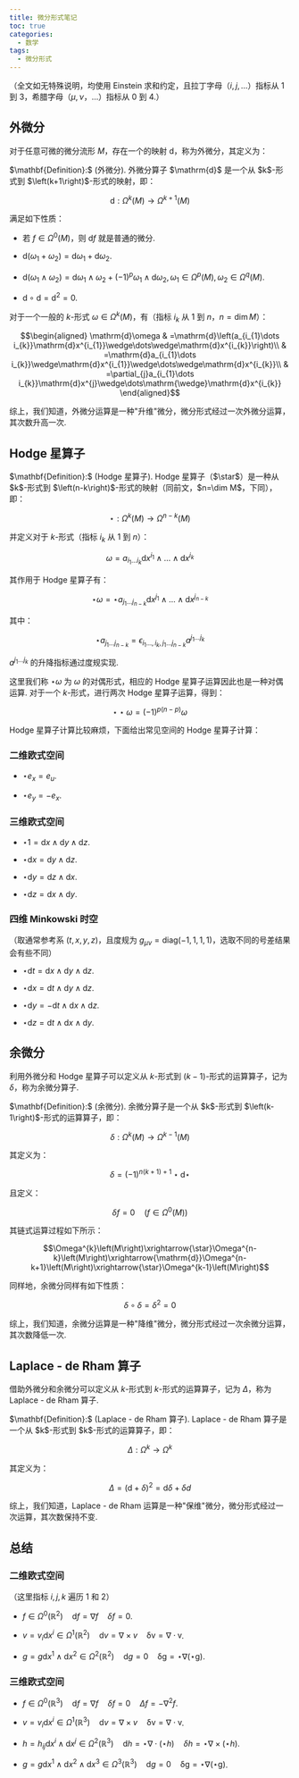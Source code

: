 ```yaml
---
title: 微分形式笔记
toc: true
categories:
  - 数学
tags:
  - 微分形式
---
```


<!-- more -->

（全文如无特殊说明，均使用 Einstein
求和约定，且拉丁字母（$i,j,\dots$）指标从 $1$ 到
$3$，希腊字母（$\mu,\nu\text{，}\dots$）指标从 $0$ 到 $4$.）

## 外微分

对于任意可微的微分流形 $M$，存在一个的映射
$\mathrm{d}$，称为外微分，其定义为：

<div class="notice--success" markdown="1">
$\mathbf{Definition}:$ (外微分). 外微分算子 $\mathrm{d}$ 是一个从 $k$-形式到
$\left(k+1\right)$-形式的映射，即：

$$\mathrm{d}:\Omega^{k}\left(M\right)\to\Omega^{k+1}\left(M\right)$$

满足如下性质：

-   若 $f\in\Omega^{0}\left(M\right)$，则 $\mathrm{d}f$ 就是普通的微分.

-   $\mathrm{d}\left(\omega_{1}+\omega_{2}\right)=\mathrm{d}\omega_{1}+\mathrm{d}\omega_{2}$.

-   $\mathrm{d}\left(\omega_{1}\wedge\omega_{2}\right)=\mathrm{d}\omega_{1}\wedge\omega_{2}+\left(-1\right)^{p}\omega_{1}\wedge\mathrm{d}\omega_{2},\omega_{1}\in\Omega^{p}\left(M\right),\omega_{2}\in\Omega^{q}\left(M\right)$.

-   $\mathrm{d}\circ\mathrm{d}=\mathrm{d}^{2}=0$.
</div>

对于一个一般的 $k$-形式 $\omega\in\Omega^{k}\left(M\right)$，有（指标
$i_{k}$ 从 $1$ 到 $n$，$n=\dim M$）：

$$\begin{aligned}
\mathrm{d}\omega & =\mathrm{d}\left(a_{i_{1}\dots i_{k}}\mathrm{d}x^{i_{1}}\wedge\dots\wedge\mathrm{d}x^{i_{k}}\right)\\
 & =\mathrm{d}a_{i_{1}\dots i_{k}}\wedge\mathrm{d}x^{i_{1}}\wedge\dots\wedge\mathrm{d}x^{i_{k}}\\
 & =\partial_{j}a_{i_{1}\dots i_{k}}\mathrm{d}x^{j}\wedge\dots\mathrm{\wedge}\mathrm{d}x^{i_{k}}
\end{aligned}$$

综上，我们知道，外微分运算是一种"升维"微分，微分形式经过一次外微分运算，其次数升高一次.

## Hodge 星算子

<div class="notice--success" markdown="1">
$\mathbf{Definition}:$ (Hodge 星算子). Hodge 星算子（$\star$）是一种从
$k$-形式到
$\left(n-k\right)$-形式的映射（同前文，$n=\dim M$，下同），即：

$$\star:\Omega^{k}\left(M\right)\to\Omega^{n-k}\left(M\right)$$

并定义对于 $k$-形式（指标 $i_{k}$ 从 $1$ 到 $n$）：

$$\omega=a_{i_{1}\dots i_{k}}\mathrm{d}x^{i_{1}}\wedge\dots\wedge\mathrm{d}x^{i_{k}}$$

其作用于 Hodge 星算子有：

$$\star\omega=\star a_{j_{1}\dots j_{n-k}}\mathrm{d}x^{j_{1}}\wedge\dots\wedge\mathrm{d}x^{j_{n-k}}$$

其中：

$$\star a_{j_{1}\dots j_{n-k}}=\epsilon_{i_{1}\dots,i_{k},j_{1}\dots j_{n-k}}a^{j_{1}\dots j_{k}}$$

$a^{j_{1}\dots j_{k}}$ 的升降指标通过度规实现.
</div>

这里我们称 $\star\omega$ 为 $\omega$ 的对偶形式，相应的 Hodge
星算子运算因此也是一种对偶运算. 对于一个 $k$-形式，进行两次 Hodge
星算子运算，得到：

$$\star\star\omega=\left(-1\right)^{p\left(n-p\right)}\omega$$

Hodge 星算子计算比较麻烦，下面给出常见空间的 Hodge 星算子计算：

### 二维欧式空间

-   $\star e_{x}=e_{u}$.

-   $\star e_{y}=-e_{x}$.

### 三维欧式空间

-   $\star1=\mathrm{d}x\wedge\mathrm{d}y\wedge\mathrm{d}z$.

-   $\star\mathrm{d}x=\mathrm{d}y\wedge\mathrm{d}z$.

-   $\star\mathrm{d}y=\mathrm{d}z\wedge\mathrm{d}x$.

-   $\star\mathrm{d}z=\mathrm{d}x\wedge\mathrm{d}y$.

### 四维 Minkowski 时空

（取通常参考系 $\left(t,x,y,z\right)$，且度规为
$g_{\mu\nu}=\text{diag}\left(-1,1,1,1\right)$，选取不同的号差结果会有些不同）

-   $\star\mathrm{d}t=\mathrm{d}x\wedge\mathrm{d}y\wedge\mathrm{d}z$.

-   $\star\mathrm{d}x=\mathrm{d}t\wedge\mathrm{d}y\wedge\mathrm{d}z$.

-   $\star\mathrm{d}y=-\mathrm{d}t\wedge\mathrm{d}x\wedge\mathrm{d}z$.

-   $\star\mathrm{d}z=\mathrm{d}t\wedge\mathrm{d}x\wedge\mathrm{d}y$.

## 余微分

利用外微分和 Hodge 星算子可以定义从 $k$-形式到
$\left(k-1\right)$-形式的运算算子，记为 $\delta$，称为余微分算子.

<div class="notice--success" markdown="1">
$\mathbf{Definition}:$ (余微分). 余微分算子是一个从 $k$-形式到
$\left(k-1\right)$-形式的运算算子，即：

$$\delta:\Omega^{k}\left(M\right)\to\Omega^{k-1}\left(M\right)$$

其定义为：

$$\delta=\left(-1\right)^{n\left(k+1\right)+1}\star\mathrm{d}\star$$

且定义：

$$\delta f=0\quad\left(f\in\Omega^{0}\left(M\right)\right)$$

</div>

其链式运算过程如下所示：

$$\Omega^{k}\left(M\right)\xrightarrow{\star}\Omega^{n-k}\left(M\right)\xrightarrow{\mathrm{d}}\Omega^{n-k+1}\left(M\right)\xrightarrow{\star}\Omega^{k-1}\left(M\right)$$

同样地，余微分同样有如下性质：

$$\delta\circ\delta=\delta^{2}=0$$

综上，我们知道，余微分运算是一种"降维"微分，微分形式经过一次余微分运算，其次数降低一次.

## Laplace - de Rham 算子

借助外微分和余微分可以定义从 $k$-形式到 $k$-形式的运算算子，记为
$\Delta$，称为 Laplace - de Rham 算子.

<div class="notice--success" markdown="1">
$\mathbf{Definition}:$ (Laplace - de Rham 算子). Laplace - de Rham
算子是一个从 $k$-形式到 $k$-形式的运算算子，即：

$$\Delta:\Omega^{k}\to\Omega^{k}$$

其定义为：

$$\Delta=\left(\mathrm{d}+\delta\right)^{2}=\mathrm{d}\delta+\delta d$$

</div>

综上，我们知道，Laplace - de Rham
运算是一种"保维"微分，微分形式经过一次运算，其次数保持不变.

## 总结

### 二维欧式空间

（这里指标 $i,j,k$ 遍历 $1$ 和 $2$）

-   $f\in\Omega^{0}\left(\mathbb{R}^{2}\right)\quad\mathrm{d}f=\nabla f\quad\delta f=0$.

-   $v=v_{i}\mathrm{d}x^{i}\in\Omega^{1}\left(\mathbb{R}^{2}\right)\quad\mathrm{d}v=\nabla\times v\quad\mathrm{\delta v=\nabla\cdot v}$.

-   $g=g\mathrm{d}x^{1}\wedge\mathrm{d}x^{2}\in\Omega^{2}\left(\mathrm{\mathbb{R}^{2}}\right)\quad\mathrm{d}g=0\quad\mathrm{\delta g=\star\nabla\left(\star g\right)}$.

### 三维欧式空间

-   $f\in\Omega^{0}\left(\mathbb{R}^{3}\right)\quad\mathrm{d}f=\nabla f\quad\delta f=0\quad\Delta f=-\nabla^{2}f$.

-   $v=v_{i}\mathrm{d}x^{i}\in\Omega^{1}\left(\mathbb{R}^{3}\right)\quad\mathrm{d}v=\nabla\times v\quad\mathrm{\delta v=\nabla\cdot v}$.

-   $h=h_{ij}\mathrm{d}x^{i}\wedge\mathrm{d}x^{j}\in\Omega^{2}\left(\mathbb{R}^{3}\right)\quad\mathrm{d}h=\star\nabla\cdot\left(\star h\right)\quad\delta h=\star\nabla\times\left(\star h\right)$.

-   $g=g\mathrm{d}x^{1}\wedge\mathrm{d}x^{2}\wedge\mathrm{d}x^{3}\in\Omega^{3}\left(\mathrm{\mathbb{R}^{3}}\right)\quad\mathrm{d}g=0\quad\mathrm{\delta g=\star\nabla\left(\star g\right)}$.

